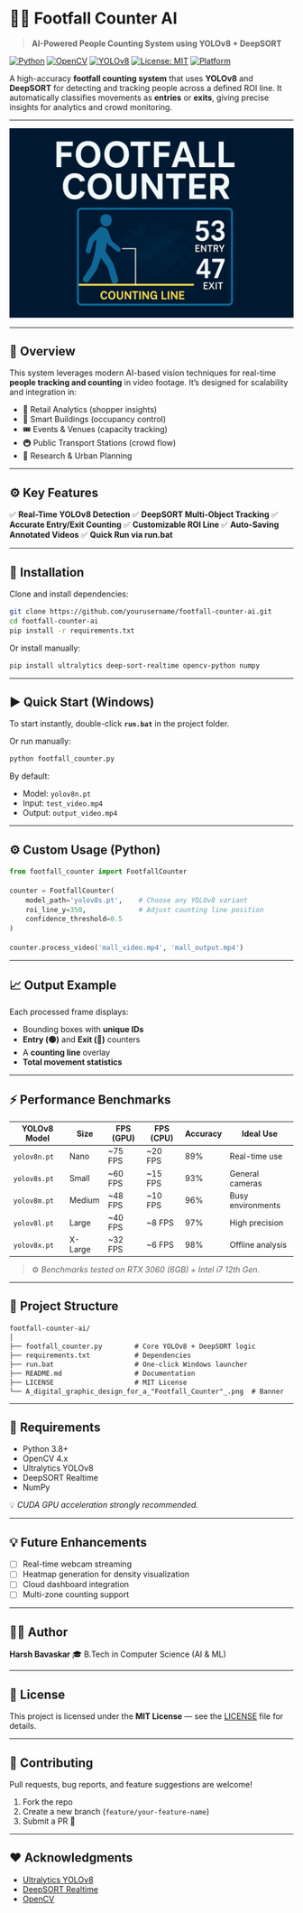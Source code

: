# 🧍‍♂️ Footfall Counter AI

> **AI-Powered People Counting System using YOLOv8 + DeepSORT**

[![Python](https://img.shields.io/badge/Python-3.8+-blue.svg)](https://www.python.org/)
[![OpenCV](https://img.shields.io/badge/OpenCV-4.x-green.svg)](https://opencv.org/)
[![YOLOv8](https://img.shields.io/badge/YOLOv8-Ultralytics-orange.svg)](https://github.com/ultralytics/ultralytics)
[![License: MIT](https://img.shields.io/badge/License-MIT-yellow.svg)](LICENSE)
[![Platform](https://img.shields.io/badge/Platform-Windows%20%7C%20Linux-lightgrey.svg)]()

A high-accuracy **footfall counting system** that uses **YOLOv8** and **DeepSORT** for detecting and tracking people across a defined ROI line.
It automatically classifies movements as **entries** or **exits**, giving precise insights for analytics and crowd monitoring.

---

![Footfall Counter Banner](banner.png)

---

## 🧠 Overview

This system leverages modern AI-based vision techniques for real-time **people tracking and counting** in video footage.
It’s designed for scalability and integration in:

* 🏬 Retail Analytics (shopper insights)
* 🏢 Smart Buildings (occupancy control)
* 🎟️ Events & Venues (capacity tracking)
* 🚇 Public Transport Stations (crowd flow)
* 🧠 Research & Urban Planning

---

## ⚙️ Key Features

✅ **Real-Time YOLOv8 Detection**
✅ **DeepSORT Multi-Object Tracking**
✅ **Accurate Entry/Exit Counting**
✅ **Customizable ROI Line**
✅ **Auto-Saving Annotated Videos**
✅ **Quick Run via run.bat**

---

## 🧩 Installation

Clone and install dependencies:

```bash
git clone https://github.com/yourusername/footfall-counter-ai.git
cd footfall-counter-ai
pip install -r requirements.txt
```

Or install manually:

```bash
pip install ultralytics deep-sort-realtime opencv-python numpy
```

---

## ▶️ Quick Start (Windows)

To start instantly, double-click **`run.bat`** in the project folder.

Or run manually:

```bash
python footfall_counter.py
```

By default:

* Model: `yolov8n.pt`
* Input: `test_video.mp4`
* Output: `output_video.mp4`

---

## ⚙️ Custom Usage (Python)

```python
from footfall_counter import FootfallCounter

counter = FootfallCounter(
    model_path='yolov8s.pt',    # Choose any YOLOv8 variant
    roi_line_y=350,             # Adjust counting line position
    confidence_threshold=0.5
)

counter.process_video('mall_video.mp4', 'mall_output.mp4')
```

---

## 📈 Output Example

Each processed frame displays:

* Bounding boxes with **unique IDs**
* **Entry (🟢)** and **Exit (🔴)** counters
* A **counting line** overlay
* **Total movement statistics**

---

## ⚡ Performance Benchmarks

| YOLOv8 Model | Size    | FPS (GPU) | FPS (CPU) | Accuracy | Ideal Use         |
| ------------ | ------- | --------- | --------- | -------- | ----------------- |
| `yolov8n.pt` | Nano    | ~75 FPS   | ~20 FPS   | 89%      | Real-time use     |
| `yolov8s.pt` | Small   | ~60 FPS   | ~15 FPS   | 93%      | General cameras   |
| `yolov8m.pt` | Medium  | ~48 FPS   | ~10 FPS   | 96%      | Busy environments |
| `yolov8l.pt` | Large   | ~40 FPS   | ~8 FPS    | 97%      | High precision    |
| `yolov8x.pt` | X-Large | ~32 FPS   | ~6 FPS    | 98%      | Offline analysis  |

> ⚙️ *Benchmarks tested on RTX 3060 (6GB) + Intel i7 12th Gen.*

---

## 🧰 Project Structure

```
footfall-counter-ai/
│
├── footfall_counter.py        # Core YOLOv8 + DeepSORT logic
├── requirements.txt           # Dependencies
├── run.bat                    # One-click Windows launcher
├── README.md                  # Documentation
├── LICENSE                    # MIT License
└── A_digital_graphic_design_for_a_"Footfall_Counter"_.png  # Banner
```

---

## 🧾 Requirements

* Python 3.8+
* OpenCV 4.x
* Ultralytics YOLOv8
* DeepSORT Realtime
* NumPy

💡 *CUDA GPU acceleration strongly recommended.*

---

## 💡 Future Enhancements

* [ ] Real-time webcam streaming
* [ ] Heatmap generation for density visualization
* [ ] Cloud dashboard integration
* [ ] Multi-zone counting support

---

## 🧑‍💻 Author

**Harsh Bavaskar**
🎓 B.Tech in Computer Science (AI & ML)

---

## 📜 License

This project is licensed under the **MIT License** — see the [LICENSE](LICENSE) file for details.

---

## 🌟 Contributing

Pull requests, bug reports, and feature suggestions are welcome!

1. Fork the repo
2. Create a new branch (`feature/your-feature-name`)
3. Submit a PR 🎉

---

## ❤️ Acknowledgments

* [Ultralytics YOLOv8](https://github.com/ultralytics/ultralytics)
* [DeepSORT Realtime](https://github.com/levan92/deep-sort-realtime)
* [OpenCV](https://opencv.org/)


